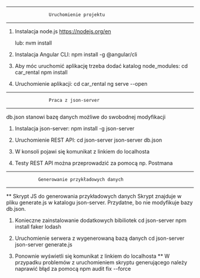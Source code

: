 -----------------------------------------------------------------
                    Uruchomienie projektu
-----------------------------------------------------------------
1. Instalacja node.js
    https://nodejs.org/en

    lub: nvm install

2. Instalacja Angular CLI:
    npm install -g @angular/cli

3. Aby móc uruchomić aplikację trzeba dodać katalog node_modules:
    cd car_rental
    npm install

4. Uruchomienie aplikacji:
    cd car_rental
    ng serve --open

------------------------------------------------------------------
                    Praca z json-server
------------------------------------------------------------------
db.json stanowi bazę danych możliwe do swobodnej modyfikacji

1. Instalacja json-server:
    npm install -g json-server

2. Uruchomienie REST API:
    cd json-server
    json-server db.json

3. W konsoli pojawi się komunikat z linkiem do localhosta

4. Testy REST API można przeprowadzić za pomocą np. Postmana


------------------------------------------------------------------
                Generowanie przykładowych danych
------------------------------------------------------------------
** Skrypt JS do generowania przykładowych danych
Skrypt znajduje w pliku generate.js w katalogu json-server. Przydatne, bo nie modyfikuje bazy db.json.

1. Konieczne zainstalowanie dodatkowych bibiliotek
    cd json-server
    npm install faker lodash

2. Uruchomienie serwera z wygenerowaną bazą danych
    cd json-server
    json-server generate.js

3. Ponownie wyświetli się komunikat z linkiem do localhosta
    ** W przypadku problemów z uruchomieniem skryptu generującego należy naprawić błąd za pomocą 
    npm audit fix --force
